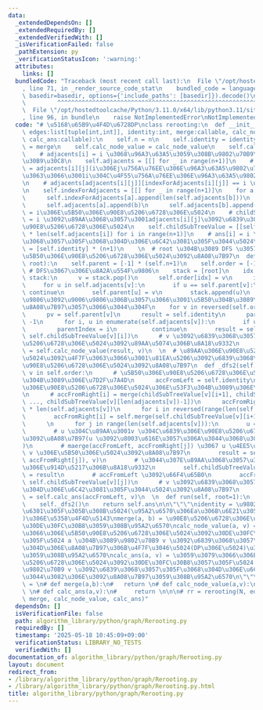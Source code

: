 ```yaml
---
data:
  _extendedDependsOn: []
  _extendedRequiredBy: []
  _extendedVerifiedWith: []
  _isVerificationFailed: false
  _pathExtension: py
  _verificationStatusIcon: ':warning:'
  attributes:
    links: []
  bundledCode: "Traceback (most recent call last):\n  File \"/opt/hostedtoolcache/Python/3.11.0/x64/lib/python3.11/site-packages/onlinejudge_verify/documentation/build.py\"\
    , line 71, in _render_source_code_stat\n    bundled_code = language.bundle(stat.path,\
    \ basedir=basedir, options={'include_paths': [basedir]}).decode()\n          \
    \         ^^^^^^^^^^^^^^^^^^^^^^^^^^^^^^^^^^^^^^^^^^^^^^^^^^^^^^^^^^^^^^^^^^^^^^^^^^^^^^^^^\n\
    \  File \"/opt/hostedtoolcache/Python/3.11.0/x64/lib/python3.11/site-packages/onlinejudge_verify/languages/python.py\"\
    , line 96, in bundle\n    raise NotImplementedError\nNotImplementedError\n"
  code: "# \u5168\u65B9\u4F4D\u6728DP\nclass rerooting:\n  def __init__(self, n:int,\
    \ edges:list[tuple[int,int]], identity:int, merge:callable, calc_node_value:callable,\
    \ calc_ans:callable):\n    self.n = n\n    self.identity = identity\n    self.merge\
    \ = merge\n    self.calc_node_value = calc_node_value\n    self.calc_ans = calc_ans\n\
    \    # adjacents[i] = i \u3068\u96A3\u63A5\u3059\u308B\u9802\u70B9\u306E\u30EA\
    \u30B9\u30C8\n    self.adjacents = [[] for _ in range(n+1)]\n    # indexForAdjacents[i][j]\
    \ = adjacents[i][j](i\u306Ej\u756A\u76EE\u306E\u96A3\u63A5\u9802\u70B9)\u306B\u3068\
    \u3063\u3066\u3001i\u304C\u4F55\u756A\u76EE\u306E\u96A3\u63A5\u9802\u70B9\u304B\
    \n    # adjacents[adjacents[i][j]][indexForAdjacents[i][j]] == i \u3067\u3042\u308B\
    \n    self.indexForAdjacents = [[] for _ in range(n+1)]\n    for a, b in edges:\n\
    \      self.indexForAdjacents[a].append(len(self.adjacents[b]))\n      self.indexForAdjacents[b].append(len(self.adjacents[a]))\n\
    \      self.adjacents[a].append(b)\n      self.adjacents[b].append(a)\n    # childSubTreeValue[i]\
    \ = i\u306E\u5B50\u306E\u90E8\u5206\u6728\u306E\u5024\n    # childSubTreeValue[i][j]\
    \ = i \u3092\u89AA\u3068\u3057\u3001adjacents[i][j]\u3092\u6839\u3068\u3057\u305F\
    \u90E8\u5206\u6728\u306E\u5024\n    self.childSubTreeValue = [[self.identity]\
    \ * len(self.adjacents[i]) for i in range(n+1)]\n    # ans[i] = i \u3092\u6839\
    \u3068\u3057\u305F\u3068\u304D\u306E\u6C42\u3081\u305F\u3044\u5024\n    self.ans\
    \ = [self.identity] * (n+1)\n    \n  # root \u304B\u3089 DFS \u3057\u3066\u3001\
    \u5B50\u306E\u90E8\u5206\u6728\u306E\u5024\u3092\u8A08\u7B97\n  def _dfs1(self,\
    \ root):\n    self.parent = [-1] * (self.n+1)\n    self.order = [-1] * self.n\
    \ # DFS\u3067\u306E\u8A2A\u554F\u9806\n    stack = [root]\n    idx = 0\n    while\
    \ stack:\n      v = stack.pop()\n      self.order[idx] = v\n      idx += 1\n \
    \     for u in self.adjacents[v]:\n        if u == self.parent[v]:\n         \
    \ continue\n        self.parent[u] = v\n        stack.append(u)\n    # \u8A2A\u554F\
    \u9806\u3092\u9006\u9806\u306B\u3057\u3066\u3001\u5B50\u304B\u3089\u5024\u3092\
    \u8A08\u7B97\u3057\u3066\u3044\u304F\n    for v in reversed(self.order[1:]):\n\
    \      pv = self.parent[v]\n      result = self.identity\n      parentIndex =\
    \ -1\n      for i, u in enumerate(self.adjacents[v]):\n        if u == pv:\n \
    \         parentIndex = i\n          continue\n        result = self.merge(result,\
    \ self.childSubTreeValue[v][i])\n      # v \u3092\u6839\u3068\u3057\u305F\u90E8\
    \u5206\u6728\u306E\u5024\u3092\u89AA\u5074\u306B\u8A18\u9332\n      self.childSubTreeValue[pv][self.indexForAdjacents[v][parentIndex]]\
    \ = self.calc_node_value(result, v)\n  \n  # \u89AA\u306E\u90E8\u5206\u6728\u306E\
    \u5024\u3092\u4F7F\u3063\u3066\u3001\u81EA\u5206\u3092\u6839\u3068\u3057\u305F\
    \u90E8\u5206\u6728\u306E\u5024\u3092\u8A08\u7B97\n  def _dfs2(self):\n    for\
    \ v in self.order:\n      # \u5B50\u306E\u90E8\u5206\u6728\u306E\u5024\u306E\u5DE6\
    \u304B\u3089\u306E\u7D2F\u7A4D\n      accFromLeft = self.identity\n      # \u5B50\
    \u306E\u90E8\u5206\u6728\u306E\u5024\u306E\u53F3\u304B\u3089\u306E\u7D2F\u7A4D\
    \n      # accFromRight[i] = merge(childSubTreeValue[v][i+1], childSubTreeValue[v][i+2],\
    \ ..., childSubTreeValue[v][len(adjacents[v])-1])\n      accFromRight = [self.identity]\
    \ * len(self.adjacents[v])\n      for i in reversed(range(len(self.adjacents[v])-1)):\n\
    \        accFromRight[i] = self.merge(self.childSubTreeValue[v][i+1], accFromRight[i+1])\n\
    \      \n      for j in range(len(self.adjacents[v])):\n        u = self.adjacents[v][j]\n\
    \        # u \u304C\u89AA\u3001v \u304C\u6839\u306E\u90E8\u5206\u6728\u306E\u5024\
    \u3092\u8A08\u7B97(u \u3092\u8003\u616E\u3057\u306A\u3044\u3068\u304D\u306E\u5024\
    )\n        # maerge(accFromLeft, accFromRight[j]) \u3067 u \u4EE5\u5916\u306E\
    \ v \u306E\u5B50\u306E\u5024\u3092\u8A08\u7B97\n        result = self.calc_node_value(self.merge(accFromLeft,\
    \ accFromRight[j]), v)\n        # \u3044\u307E\u89AA\u3068\u3057\u305F\u9802\u70B9\
    \u306E\u914D\u5217\u306B\u8A18\u9332\n        self.childSubTreeValue[u][self.indexForAdjacents[v][j]]\
    \ = result\n        # accFromLeft \u3092\u66F4\u65B0\n        accFromLeft = self.merge(accFromLeft,\
    \ self.childSubTreeValue[v][j])\n      # v \u3092\u6839\u3068\u3057\u305F\u3068\
    \u304D\u306E\u6C42\u3081\u305F\u3044\u5024\u3092\u8A08\u7B97\n      self.ans[v]\
    \ = self.calc_ans(accFromLeft, v)\n  \n  def run(self, root=1):\n    self._dfs1(root)\n\
    \    self._dfs2()\n    return self.ans\n\n\"\"\"\nidentity = \u9802\u70B9\u306B\
    \u6301\u305F\u305B\u308B\u5024(\u95A2\u6570\u306Ea\u306B\u6E21\u3055\u308C\u308B\
    )\u306E\u5358\u4F4D\u5143\nmerge(a, b) = \u90E8\u5206\u6728\u306E\u5024 a, b \u3092\
    \u30DE\u30FC\u30B8\u3059\u308B\u95A2\u6570\ncalc_node_value(a, v) = \u3059\u3079\
    \u3066\u306E\u5B50\u90E8\u5206\u6728\u306E\u5024\u3092\u30DE\u30FC\u30B8\u3057\
    \u305F\u5024 a \u304B\u3089\u9802\u70B9 v \u3092\u6839\u3068\u3057\u305F\u3068\
    \u304D\u306E\u8A08\u7B97\u306B\u4F7F\u3046\u5024(DP\u306E\u5024)\u3092\u8A08\u7B97\
    \u3059\u308B\u95A2\u6570\ncalc_ans(a, v) = \u3059\u3079\u3066\u306E\u5B50\u90E8\
    \u5206\u6728\u306E\u5024\u3092\u30DE\u30FC\u30B8\u3057\u305F\u5024 a \u304B\u3089\
    \u9802\u70B9 v \u3092\u6839\u3068\u3057\u305F\u3068\u304D\u306E\u6C42\u3081\u305F\
    \u3044\u3082\u306E\u3092\u8A08\u7B97\u3059\u308B\u95A2\u6570\n\"\"\"\n\n# identity\
    \ = \n# def merge(a,b):\n#   return \n# def calc_node_value(a,v):\n#   return\
    \ \n# def calc_ans(a,v):\n#     return \n\n\n# rr = rerooting(N, edges, identity,\
    \ merge, calc_node_value, calc_ans)"
  dependsOn: []
  isVerificationFile: false
  path: algorithm_library/python/graph/Rerooting.py
  requiredBy: []
  timestamp: '2025-05-18 10:45:09+09:00'
  verificationStatus: LIBRARY_NO_TESTS
  verifiedWith: []
documentation_of: algorithm_library/python/graph/Rerooting.py
layout: document
redirect_from:
- /library/algorithm_library/python/graph/Rerooting.py
- /library/algorithm_library/python/graph/Rerooting.py.html
title: algorithm_library/python/graph/Rerooting.py
---
```

